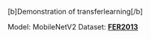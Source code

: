 [b]Demonstration of transferlearning[/b] 

Model: MobileNetV2
Dataset: __[FER2013]([http://url](https://www.kaggle.com/competitions/challenges-in-representation-learning-facial-expression-recognition-challenge)https://www.kaggle.com/competitions/challenges-in-representation-learning-facial-expression-recognition-challenge)__
